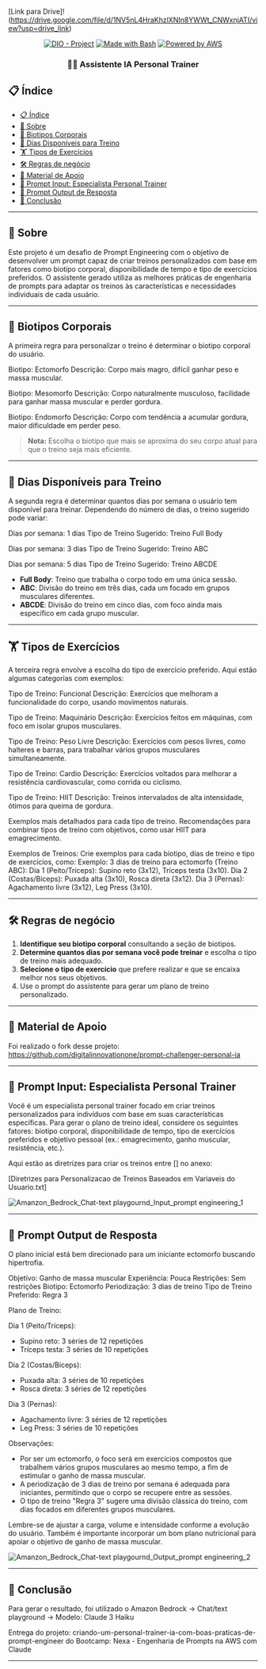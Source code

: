 [Link para Drive]!(https://drive.google.com/file/d/1NV5nL4HraKhzlXNIn8YWWt_CNWxnjATI/view?usp=drive_link)

<p align="center">
<a href="https://dio.me/"><img src="https://img.shields.io/badge/DIO-Project-FED564?logo=youtube" alt="DIO - Project"></a>
<a href="https://www.gnu.org/software/bash/" title="Go to Bash homepage"><img src="https://img.shields.io/badge/Prompt-Project-FED564?logo=gnu-bash&amp;logoColor=white" alt="Made with Bash"></a>
<a href="https://aws.amazon.com/" title="Powered by AWS">
  <img src="https://img.shields.io/badge/Powered%20by-AWS-FED564?logo=icloud&logoColor=white" alt="Powered by AWS">
</a>
</p>

<p align="center">
  <h3 align="center">🏋️‍♂️ Assistente IA Personal Trainer</h3>

## 📋 Índice

- [📋 Índice](#-índice)
- [📝 Sobre](#-sobre)
- [💪 Biotipos Corporais](#-biotipos-corporais)
- [📅 Dias Disponíveis para Treino](#-dias-disponíveis-para-treino)
- [🏋️ Tipos de Exercícios](#️-tipos-de-exercícios)
- [🛠️ Regras de negócio](#️-regras-de-negócio)
- [📖 Material de Apoio](#-material-de-apoio)
- [🎯 Prompt Input: Especialista Personal Trainer ](#-prompt-input-especialista-personal-trainer)
- [🎯 Prompt Output de Resposta ](#-prompt-output-de-resposta)
- [💪 Conclusão ](#-conclusão)
  
---

## 📝 Sobre

Este projeto é um desafio de Prompt Engineering com o objetivo de desenvolver um prompt capaz de criar treinos personalizados com base em fatores como biotipo corporal, disponibilidade de tempo e tipo de exercícios preferidos. O assistente gerado utiliza as melhores práticas de engenharia de prompts para adaptar os treinos às características e necessidades individuais de cada usuário.

---

## 💪 Biotipos Corporais

A primeira regra para personalizar o treino é determinar o biotipo corporal do usuário. 

Biotipo: Ectomorfo
Descrição: Corpo mais magro, difícil ganhar peso e massa muscular.

Biotipo: Mesomorfo
Descrição: Corpo naturalmente musculoso, facilidade para ganhar massa muscular e perder gordura.

Biotipo: Endomorfo
Descrição: Corpo com tendência a acumular gordura, maior dificuldade em perder peso.

> **Nota:** Escolha o biotipo que mais se aproxima do seu corpo atual para que o treino seja mais eficiente.

---

## 📅 Dias Disponíveis para Treino

A segunda regra é determinar quantos dias por semana o usuário tem disponível para treinar. Dependendo do número de dias, o treino sugerido pode variar:

Dias por semana: 1 dias
Tipo de Treino Sugerido: Treino Full Body

Dias por semana: 3 dias
Tipo de Treino Sugerido: Treino ABC

Dias por semana: 5 dias
Tipo de Treino Sugerido: Treino ABCDE

- **Full Body**: Treino que trabalha o corpo todo em uma única sessão.
- **ABC**: Divisão do treino em três dias, cada um focado em grupos musculares diferentes.
- **ABCDE**: Divisão do treino em cinco dias, com foco ainda mais específico em cada grupo muscular.

---

## 🏋️ Tipos de Exercícios

A terceira regra envolve a escolha do tipo de exercício preferido. Aqui estão algumas categorias com exemplos:

Tipo de Treino: Funcional
Descrição: Exercícios que melhoram a funcionalidade do corpo, usando movimentos naturais.

Tipo de Treino: Maquinário
Descrição: Exercícios feitos em máquinas, com foco em isolar grupos musculares.

Tipo de Treino: Peso Livre
Descrição: Exercícios com pesos livres, como halteres e barras, para trabalhar vários grupos musculares simultaneamente.

Tipo de Treino: Cardio
Descrição: Exercícios voltados para melhorar a resistência cardiovascular, como corrida ou ciclismo.

Tipo de Treino: HIIT
Descrição: Treinos intervalados de alta intensidade, ótimos para queima de gordura.

Exemplos mais detalhados para cada tipo de treino.
Recomendações para combinar tipos de treino com objetivos, como usar HIIT para emagrecimento.

Exemplos de Treinos:
Crie exemplos para cada biotipo, dias de treino e tipo de exercícios, como:
Exemplo: 3 dias de treino para ectomorfo (Treino ABC):
Dia 1 (Peito/Tríceps): Supino reto (3x12), Tríceps testa (3x10).
Dia 2 (Costas/Bíceps): Puxada alta (3x10), Rosca direta (3x12).
Dia 3 (Pernas): Agachamento livre (3x12), Leg Press (3x10).

---

## 🛠 Regras de negócio

1. **Identifique seu biotipo corporal** consultando a seção de biotipos.
2. **Determine quantos dias por semana você pode treinar** e escolha o tipo de treino mais adequado.
3. **Selecione o tipo de exercício** que prefere realizar e que se encaixa melhor nos seus objetivos.
4. Use o prompt do assistente para gerar um plano de treino personalizado.

---

## 📖 Material de Apoio

Foi realizado o fork desse projeto: https://github.com/digitalinnovationone/prompt-challenger-personal-ia

---

## 🎯 Prompt Input: Especialista Personal Trainer

Você é um especialista personal trainer focado em criar treinos personalizados para indivíduos com base em suas características específicas. Para gerar o plano de treino ideal, considere os seguintes fatores: biotipo corporal, disponibilidade de tempo, tipo de exercícios preferidos e objetivo pessoal (ex.: emagrecimento, ganho muscular, resistência, etc.).

Aqui estão as diretrizes para criar os treinos entre [] no anexo:

[Diretrizes para Personalizacao de Treinos Baseados em Variaveis do Usuario.txt]

![Amanzon_Bedrock_Chat-text playgournd_Input_prompt engineering_1](https://github.com/user-attachments/assets/6b4b9649-62ab-4e57-a045-22fe7ee7db9c)

--- 

## 🎯 Prompt Output de Resposta

O plano inicial está bem direcionado para um iniciante ectomorfo buscando hipertrofia.  

Objetivo: Ganho de massa muscular
Experiência: Pouca
Restrições: Sem restrições
Biotipo: Ectomorfo
Periodização: 3 dias de treino
Tipo de Treino Preferido: Regra 3

Plano de Treino:

Dia 1 (Peito/Tríceps):
- Supino reto: 3 séries de 12 repetições
- Tríceps testa: 3 séries de 10 repetições

Dia 2 (Costas/Bíceps):
- Puxada alta: 3 séries de 10 repetições
- Rosca direta: 3 séries de 12 repetições 

Dia 3 (Pernas):
- Agachamento livre: 3 séries de 12 repetições
- Leg Press: 3 séries de 10 repetições

Observações:

- Por ser um ectomorfo, o foco será em exercícios compostos que trabalhem vários grupos musculares ao mesmo tempo, a fim de estimular o ganho de massa muscular.
- A periodização de 3 dias de treino por semana é adequada para iniciantes, permitindo que o corpo se recupere entre as sessões.
- O tipo de treino "Regra 3" sugere uma divisão clássica do treino, com dias focados em diferentes grupos musculares.

Lembre-se de ajustar a carga, volume e intensidade conforme a evolução do usuário. Também é importante incorporar um bom plano nutricional para apoiar o objetivo de ganho de massa muscular.

![Amanzon_Bedrock_Chat-text playgournd_Output_prompt engineering_2](https://github.com/user-attachments/assets/1253f682-3f4a-4252-bea4-68c5393428b0)

---

## 💪 Conclusão

Para gerar o resultado, foi utilizado o Amazon Bedrock -> Chat/text playground -> Modelo: Claude 3 Haiku

Entrega do projeto: criando-um-personal-trainer-ia-com-boas-praticas-de-prompt-engineer do Bootcamp: Nexa - Engenharia de Prompts na AWS com Claude

---
